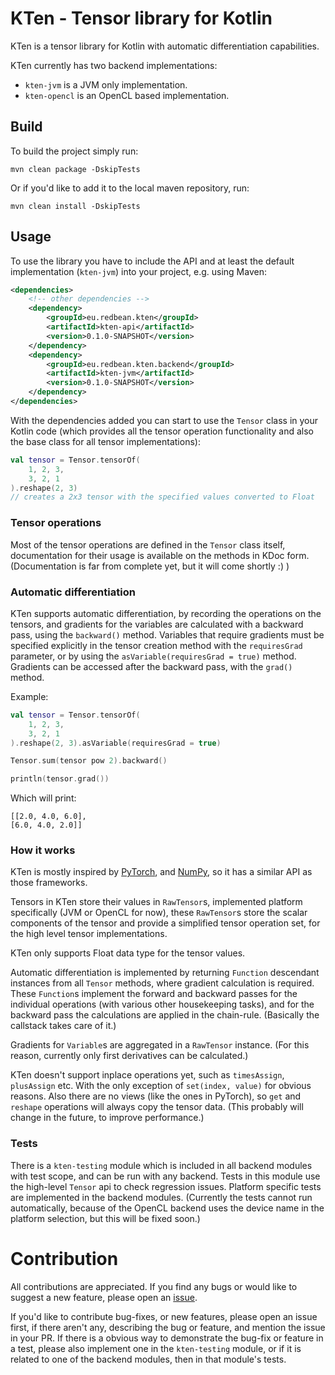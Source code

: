 # KTen - Tensor library for Kotlin

KTen is a tensor library for Kotlin with automatic differentiation capabilities. 

KTen currently has two backend implementations: 
- `kten-jvm` is a JVM only implementation.
- `kten-opencl` is an OpenCL based implementation.

## Build

To build the project simply run:

```
mvn clean package -DskipTests
```

Or if you'd like to add it to the local maven repository, run:

```
mvn clean install -DskipTests
```

## Usage

To use the library you have to include the API and at least the default implementation (`kten-jvm`) into your project, e.g. using Maven:

```xml
<dependencies>
    <!-- other dependencies -->
    <dependency>
        <groupId>eu.redbean.kten</groupId>
        <artifactId>kten-api</artifactId>
        <version>0.1.0-SNAPSHOT</version>
    </dependency>
    <dependency>
        <groupId>eu.redbean.kten.backend</groupId>
        <artifactId>kten-jvm</artifactId>
        <version>0.1.0-SNAPSHOT</version>
    </dependency>
</dependencies>
```

With the dependencies added you can start to use the `Tensor` class in your Kotlin code (which provides all the tensor operation functionality and also the base class for all tensor implementations):

```kotlin
val tensor = Tensor.tensorOf(
    1, 2, 3,
    3, 2, 1
).reshape(2, 3)
// creates a 2x3 tensor with the specified values converted to Float
```

### Tensor operations

Most of the tensor operations are defined in the `Tensor` class itself, documentation for their usage is available on the methods in KDoc form.
(Documentation is far from complete yet, but it will come shortly :) )

### Automatic differentiation

KTen supports automatic differentiation, by recording the operations on the tensors, and gradients for the variables are calculated with a backward pass, using the `backward()` method. Variables that require gradients must be specified explicitly in the tensor creation method with the `requiresGrad` parameter, or by using the `asVariable(requiresGrad = true)` method. Gradients can be accessed after the backward pass, with the `grad()` method.

Example:

```kotlin
val tensor = Tensor.tensorOf(
    1, 2, 3,
    3, 2, 1
).reshape(2, 3).asVariable(requiresGrad = true)

Tensor.sum(tensor pow 2).backward()

println(tensor.grad())
```

Which will print:

```
[[2.0, 4.0, 6.0],
[6.0, 4.0, 2.0]]
```

### How it works

KTen is mostly inspired by [PyTorch](https://pytorch.org), and [NumPy](https://numpy.org), so it has a similar API as those frameworks. 

Tensors in KTen store their values in `RawTensor`s, implemented platform specifically (JVM or OpenCL for now), these `RawTensor`s store the scalar components of the tensor and provide a simplified tensor operation set, for the high level tensor implementations. 

KTen only supports Float data type for the tensor values.

Automatic differentiation is implemented by returning `Function` descendant instances from all `Tensor` methods, where gradient calculation is required. These `Function`s implement the forward and backward passes for the individual operations (with various other housekeeping tasks), and for the backward pass the calculations are applied in the chain-rule. (Basically the callstack takes care of it.)

Gradients for `Variable`s are aggregated in a `RawTensor` instance. (For this reason, currently only first derivatives can be calculated.)

KTen doesn't support inplace operations yet, such as `timesAssign`, `plusAssign` etc. With the only exception of `set(index, value)` for obvious reasons. Also there are no views (like the ones in PyTorch), so `get` and `reshape` operations will always copy the tensor data. (This probably will change in the future, to improve performance.)

### Tests

There is a `kten-testing` module which is included in all backend modules with test scope, and can be run with any backend. Tests in this module use the high-level `Tensor` api to check regression issues. Platform specific tests are implemented in the backend modules. 
(Currently the tests cannot run automatically, because of the OpenCL backend uses the device name in the platform selection, but this will be fixed soon.)

# Contribution

All contributions are appreciated. If you find any bugs or would like to suggest a new feature, please open an [issue](https://github.com/konnan-team/kten/issues). 

If you'd like to contribute bug-fixes, or new features, please open an issue first, if there aren't any, describing the bug or feature, and mention the issue in your PR. If there is a obvious way to demonstrate the bug-fix or feature in a test, please also implement one in the `kten-testing` module, or if it is related to one of the backend modules, then in that module's tests. 
